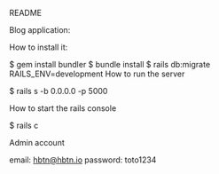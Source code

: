 README

Blog application:

How to install it:

$ gem install bundler
$ bundle install
$ rails db:migrate RAILS_ENV=development
How to run the server

$ rails s -b 0.0.0.0 -p 5000

How to start the rails console

$ rails c

Admin account

email: hbtn@hbtn.io
password: toto1234
